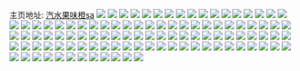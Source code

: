 主页地址: [汽水果味橙sa](https://weibo.com/u/2943602371) 
![](https://wx4.sinaimg.cn/mw2000/af73cec3ly1fm65hm8ot7j20u20u040y.jpg) 
![](https://wx4.sinaimg.cn/mw2000/af73cec3ly1fm65hmw2gzj20u20u0aca.jpg) 
![](https://wx4.sinaimg.cn/mw2000/af73cec3ly1fm65hnww71j20u00u2wjl.jpg) 
![](https://wx4.sinaimg.cn/mw2000/af73cec3ly1fm65hoxb8oj20u20u0why.jpg) 
![](https://wx4.sinaimg.cn/mw2000/af73cec3ly1fm65hpz4c9j20u0140jvy.jpg) 
![](https://wx4.sinaimg.cn/mw2000/af73cec3ly1fm65hw9wbtj22c0340u0x.jpg) 
![](https://wx4.sinaimg.cn/mw2000/af73cec3ly1fm65i18qomj22c02c0e81.jpg) 
![](https://wx4.sinaimg.cn/mw2000/af73cec3ly1fm65i3cevoj20pb0pbwty.jpg) 
![](https://wx4.sinaimg.cn/mw2000/af73cec3ly1fm65ae21bmj20rs0ri1ai.jpg) 
![](https://wx4.sinaimg.cn/mw2000/af73cec3ly1fm657tgxgsj20rs0w3e24.jpg) 
![](https://wx4.sinaimg.cn/mw2000/af73cec3ly1fm657vqfzsj20rs0puarf.jpg) 
![](https://wx4.sinaimg.cn/mw2000/af73cec3ly1fm657q00suj20rs0vkx2c.jpg) 
![](https://wx4.sinaimg.cn/mw2000/af73cec3ly1fm657ydxc1j20rs0tf4j3.jpg) 
![](https://wx4.sinaimg.cn/mw2000/af73cec3ly1fm6584soskj20rs2651ky.jpg) 
![](https://wx4.sinaimg.cn/mw2000/af73cec3ly1fm6587xtgej20rs0vctvv.jpg) 
![](https://wx4.sinaimg.cn/mw2000/af73cec3ly1fm658a7pr1j20rs0ninec.jpg) 
![](https://wx4.sinaimg.cn/mw2000/af73cec3ly1fm5qyq45sqj20yi1a0kjm.jpg) 
![](https://wx4.sinaimg.cn/mw2000/af73cec3ly1fm0fkssz9kj20qo140tc0.jpg) 
![](https://wx4.sinaimg.cn/mw2000/af73cec3ly1fm0fktdiu1j20rs0ii0uh.jpg) 
![](https://wx4.sinaimg.cn/mw2000/af73cec3ly1flyzgnk48hj20qo1bfah1.jpg) 
![](https://wx4.sinaimg.cn/mw2000/af73cec3ly1flunot2a9ij20yi1a0x6q.jpg) 
![](https://wx4.sinaimg.cn/mw2000/af73cec3ly1flunozf30fj22c02c0u0x.jpg) 
![](https://wx4.sinaimg.cn/mw2000/af73cec3ly1flunpgec08j20k00zkqbi.jpg) 
![](https://wx4.sinaimg.cn/mw2000/af73cec3ly1flunqavdi3j20yi1a0kjm.jpg) 
![](https://wx4.sinaimg.cn/mw2000/af73cec3ly1flunqqtqh3j20k00zktak.jpg) 
![](https://wx4.sinaimg.cn/mw2000/af73cec3ly1flsfikdj8uj20yi1a07wi.jpg) 
![](https://wx4.sinaimg.cn/mw2000/af73cec3ly1flsfnlj9wfj23402c0kjm.jpg) 
![](https://wx4.sinaimg.cn/mw2000/af73cec3ly1flsfq5ufmzj20yi1a0kjl.jpg) 
![](https://wx4.sinaimg.cn/mw2000/af73cec3ly1flsfrk0l4yj20yi1a0npe.jpg) 
![](https://wx4.sinaimg.cn/mw2000/af73cec3ly1flsfs81qn0j20yi1a0x6p.jpg) 
![](https://wx4.sinaimg.cn/mw2000/af73cec3ly1flsftr5yu9j20yi1a0b2a.jpg) 
![](https://wx4.sinaimg.cn/mw2000/af73cec3ly1flsfubeypjj20yi1a0qv6.jpg) 
![](https://wx4.sinaimg.cn/mw2000/af73cec3ly1flsfv4kqj2j20yi1a04qq.jpg) 
![](https://wx4.sinaimg.cn/mw2000/af73cec3ly1flsfxj8saxj20yi1a0b2a.jpg) 
![](https://wx4.sinaimg.cn/mw2000/af73cec3ly1fls3997zlsj20k00dcq3x.jpg) 
![](https://wx4.sinaimg.cn/mw2000/af73cec3ly1fls399ltitj20k00dct9g.jpg) 
![](https://wx4.sinaimg.cn/mw2000/af73cec3ly1fls398vthjj20k00dcwfs.jpg) 
![](https://wx4.sinaimg.cn/mw2000/af73cec3gy1flmbiqrlejj20yi1a0u0y.jpg) 
![](https://wx4.sinaimg.cn/mw2000/af73cec3gy1flmbiwvra7j20yi1a0npf.jpg) 
![](https://wx4.sinaimg.cn/mw2000/af73cec3gy1flmbj4x5iwj20yi1a0u0z.jpg) 
![](https://wx4.sinaimg.cn/mw2000/af73cec3gy1flmbjdnvf5j20yi0puu0x.jpg) 
![](https://wx4.sinaimg.cn/mw2000/af73cec3gy1flmbk17fjzj20yi1a0qv7.jpg) 
![](https://wx4.sinaimg.cn/mw2000/af73cec3gy1flmblumq2zj20yi1a0npe.jpg) 
![](https://wx4.sinaimg.cn/mw2000/af73cec3gy1flmbm9p36cj20yi1a0x6r.jpg) 
![](https://wx4.sinaimg.cn/mw2000/af73cec3gy1flmbnbksxzj20yi1a01ky.jpg) 
![](https://wx4.sinaimg.cn/mw2000/af73cec3gy1flmbohrokjj20m80et761.jpg) 
![](https://wx4.sinaimg.cn/mw2000/af73cec3ly1flm8wdadxwj20m80f6jus.jpg) 
![](https://wx4.sinaimg.cn/mw2000/af73cec3ly1flm8wdlw80j20m80ew3z9.jpg) 
![](https://wx4.sinaimg.cn/mw2000/af73cec3ly1flm8wdwyozj20m80esjt3.jpg) 
![](https://wx4.sinaimg.cn/mw2000/af73cec3ly1flm8weequ6j20m80fiq5y.jpg) 
![](https://wx4.sinaimg.cn/mw2000/af73cec3ly1flm8weyt41j20m80fyacu.jpg) 
![](https://wx4.sinaimg.cn/mw2000/af73cec3ly1flm8wfctfij20m80esgmx.jpg) 
![](https://wx4.sinaimg.cn/mw2000/af73cec3ly1flm8wgnbq2j21400u045x.jpg) 
![](https://wx4.sinaimg.cn/mw2000/af73cec3ly1flm8wx30doj20yi0pvb29.jpg) 
![](https://wx4.sinaimg.cn/mw2000/af73cec3ly1flm8yyhbxvj20yi0pve82.jpg) 
![](https://wx4.sinaimg.cn/mw2000/af73cec3ly1flm1evctdmj20yi1a0b2a.jpg) 
![](https://wx4.sinaimg.cn/mw2000/af73cec3ly1flm1fd64zlj20yi1a0kjn.jpg) 
![](https://wx4.sinaimg.cn/mw2000/af73cec3ly1flm1gknuwhj20yi1a04qr.jpg) 
![](https://wx4.sinaimg.cn/mw2000/af73cec3ly1flm1hki46yj20yi1a01kz.jpg) 
![](https://wx4.sinaimg.cn/mw2000/af73cec3ly1flm1iqf72fj20yi0pukjl.jpg) 
![](https://wx4.sinaimg.cn/mw2000/af73cec3ly1flm1jjf8zxj20yi1a0kjm.jpg) 
![](https://wx4.sinaimg.cn/mw2000/af73cec3ly1flm1kc7r6lj20yi0pue81.jpg) 
![](https://wx4.sinaimg.cn/mw2000/af73cec3ly1flm1mrkxm2j20yi0pukjl.jpg) 
![](https://wx4.sinaimg.cn/mw2000/af73cec3ly1flm1ncseaij20yi1a0npe.jpg) 
![](https://wx4.sinaimg.cn/mw2000/af73cec3ly1flm170bdrbj20yi0puu0x.jpg) 
![](https://wx4.sinaimg.cn/mw2000/af73cec3ly1flm181c22dj20yi1a0u0y.jpg) 
![](https://wx4.sinaimg.cn/mw2000/af73cec3ly1flm18fp2oij20yi1a04qr.jpg) 
![](https://wx4.sinaimg.cn/mw2000/af73cec3ly1flm192xb5uj20yi1a0npe.jpg) 
![](https://wx4.sinaimg.cn/mw2000/af73cec3ly1flm19xk4ztj20yi1a01kz.jpg) 
![](https://wx4.sinaimg.cn/mw2000/af73cec3ly1flm1aacgbmj20yi0pux6p.jpg) 
![](https://wx4.sinaimg.cn/mw2000/af73cec3ly1flm1auo2nfj20yi1a0b2a.jpg) 
![](https://wx4.sinaimg.cn/mw2000/af73cec3ly1flm1bqrz9hj20yi1a0e82.jpg) 
![](https://wx4.sinaimg.cn/mw2000/af73cec3ly1flm1bwv4iij20yi1a0x6q.jpg) 
![](https://wx4.sinaimg.cn/mw2000/af73cec3gy1fll668yv7ij21o02yo7jh.jpg) 
![](https://wx4.sinaimg.cn/mw2000/af73cec3gy1fll669kh65j20is0isq7q.jpg) 
![](https://wx4.sinaimg.cn/mw2000/af73cec3gy1fll66fqv2bj21pc0yix6q.jpg) 
![](https://wx4.sinaimg.cn/mw2000/af73cec3gy1fll66kjtjoj21pc0yix6q.jpg) 
![](https://wx4.sinaimg.cn/mw2000/af73cec3gy1fll5birt0bj20go0gowfz.jpg) 
![](https://wx4.sinaimg.cn/mw2000/af73cec3gy1fll5bj66rwj20m80m942e.jpg) 
![](https://wx4.sinaimg.cn/mw2000/af73cec3gy1fll5bjfvynj20go0godgz.jpg) 
![](https://wx4.sinaimg.cn/mw2000/af73cec3gy1fll5bjqh8uj20go0gowfz.jpg) 
![](https://wx4.sinaimg.cn/mw2000/af73cec3gy1fll3wre1tsj20rs0ib0xb.jpg) 
![](https://wx4.sinaimg.cn/mw2000/af73cec3gy1fll3wrqn52j20xb0lyn0y.jpg) 
![](https://wx4.sinaimg.cn/mw2000/af73cec3gy1fll3ws2p3oj20xb0lmn0k.jpg) 
![](https://wx4.sinaimg.cn/mw2000/af73cec3gy1fll3wsgxjvj20xc0ll0wr.jpg) 
![](https://wx4.sinaimg.cn/mw2000/af73cec3gy1fll3wssrv7j20xc0lowhf.jpg) 
![](https://wx4.sinaimg.cn/mw2000/af73cec3gy1fll4qmoq81j20qo0u0gng.jpg) 
![](https://wx4.sinaimg.cn/mw2000/af73cec3gy1fll4qsehqdj21hc2i07wk.jpg) 
![](https://wx4.sinaimg.cn/mw2000/af73cec3gy1fll4qmb18qj20hs0vmq47.jpg) 
![](https://wx4.sinaimg.cn/mw2000/af73cec3gy1flj2u4qec6j20rs0rhkcg.jpg) 
![](https://wx4.sinaimg.cn/mw2000/af73cec3gy1flj2u3h1utj20rs0i8dux.jpg) 
![](https://wx4.sinaimg.cn/mw2000/af73cec3gy1flj2u5vu2sj20rs0ivqh4.jpg) 
![](https://wx4.sinaimg.cn/mw2000/af73cec3ly1flhv4v86a4j21f31w0npf.jpg) 
![](https://wx4.sinaimg.cn/mw2000/af73cec3ly1flhr5lbxxej22c03401ky.jpg) 
![](https://wx4.sinaimg.cn/mw2000/af73cec3ly1flhr5jitrmj23402c01ky.jpg) 
![](https://wx4.sinaimg.cn/mw2000/af73cec3ly1flhr5msvvfj22c03407wi.jpg) 
![](https://wx4.sinaimg.cn/mw2000/af73cec3ly1flhr5okngsj21291w0hdv.jpg) 
![](https://wx4.sinaimg.cn/mw2000/af73cec3ly1flhr5qbp84j22c0340x6p.jpg) 
![](https://wx4.sinaimg.cn/mw2000/af73cec3ly1flhr5r8e7ej22c02c04qp.jpg) 
![](https://wx4.sinaimg.cn/mw2000/af73cec3ly1flgpxu9su1j21f01w04qt.jpg) 
![](https://wx4.sinaimg.cn/mw2000/af73cec3ly1flgoux11yaj22c0340x6p.jpg) 
![](https://wx4.sinaimg.cn/mw2000/af73cec3ly1flel6jqgm5j22c02c0kjl.jpg) 
![](https://wx4.sinaimg.cn/mw2000/af73cec3ly1flel7mslgcj22c0340u0x.jpg) 
![](https://wx4.sinaimg.cn/mw2000/af73cec3ly1flel7u8nlwj22c02c0hdt.jpg) 
